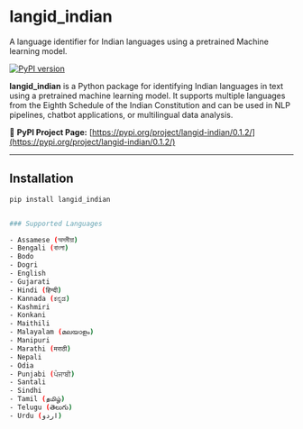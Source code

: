 # langid_indian

A language identifier for Indian languages using a pretrained Machine learning model.

[![PyPI version](https://img.shields.io/pypi/v/langid_indian.svg)](https://pypi.org/project/langid-indian/0.1.2/)

**langid_indian** is a Python package for identifying Indian languages in text using a pretrained machine learning model. It supports multiple languages from the Eighth Schedule of the Indian Constitution and can be used in NLP pipelines, chatbot applications, or multilingual data analysis.

🔗 **PyPI Project Page:** [https://pypi.org/project/langid-indian/0.1.2/](https://pypi.org/project/langid-indian/0.1.2/)

---

## Installation

```bash
pip install langid_indian


### Supported Languages

- Assamese (অসমীয়া)
- Bengali (বাংলা)
- Bodo
- Dogri
- English
- Gujarati
- Hindi (हिन्दी)
- Kannada (ಕನ್ನಡ)
- Kashmiri
- Konkani
- Maithili
- Malayalam (മലയാളം)
- Manipuri
- Marathi (मराठी)
- Nepali
- Odia
- Punjabi (ਪੰਜਾਬੀ)
- Santali
- Sindhi
- Tamil (தமிழ்)
- Telugu (తెలుగు)
- Urdu (اردو)
